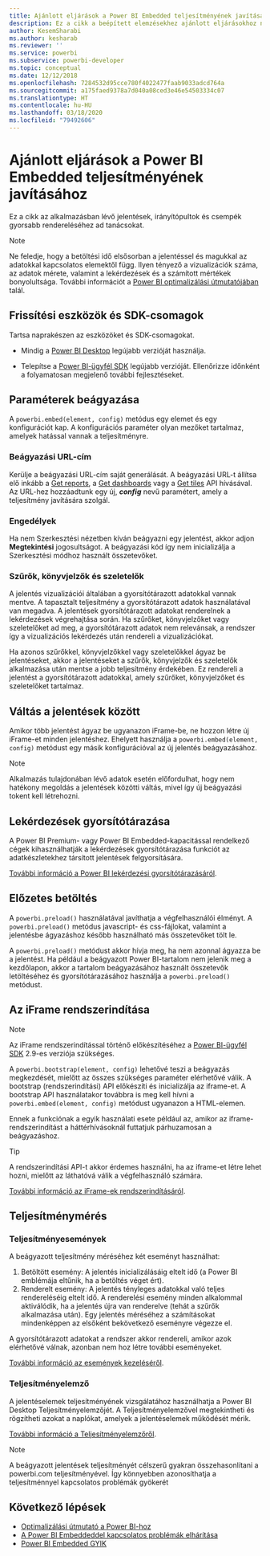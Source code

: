 ```yaml
---
title: Ajánlott eljárások a Power BI Embedded teljesítményének javításához
description: Ez a cikk a beépített elemzésekhez ajánlott eljárásokhoz nyújt útmutatást
author: KesemSharabi
ms.author: kesharab
ms.reviewer: ''
ms.service: powerbi
ms.subservice: powerbi-developer
ms.topic: conceptual
ms.date: 12/12/2018
ms.openlocfilehash: 7284532d95cce780f4022477faab9033adcd764a
ms.sourcegitcommit: a175faed9378a7d040a08ced3e46e54503334c07
ms.translationtype: HT
ms.contentlocale: hu-HU
ms.lasthandoff: 03/18/2020
ms.locfileid: "79492606"
---
```

# <a name="power-bi-embedded-performance-best-practices"></a>Ajánlott eljárások a Power BI Embedded teljesítményének javításához

Ez a cikk az alkalmazásban lévő jelentések, irányítópultok és csempék gyorsabb rendereléséhez ad tanácsokat.

> [!Note]
> Ne feledje, hogy a betöltési idő elsősorban a jelentéssel és magukkal az adatokkal kapcsolatos elemektől függ. Ilyen tényező a vizualizációk száma, az adatok mérete, valamint a lekérdezések és a számított mértékek bonyolultsága. További információt a [Power BI optimalizálási útmutatójában](../../guidance/power-bi-optimization.md) talál.

## <a name="update-tools-and-sdk-packages"></a>Frissítési eszközök és SDK-csomagok

Tartsa naprakészen az eszközöket és SDK-csomagokat.

* Mindig a [Power BI Desktop](https://powerbi.microsoft.com/desktop/) legújabb verzióját használja.

* Telepítse a [Power BI-ügyfél SDK](https://github.com/Microsoft/PowerBI-JavaScript) legújabb verzióját. Ellenőrizze időnként a folyamatosan megjelenő további fejlesztéseket.

## <a name="embed-parameters"></a>Paraméterek beágyazása

A `powerbi.embed(element, config)` metódus egy elemet és egy konfigurációt kap. A konfigurációs paraméter olyan mezőket tartalmaz, amelyek hatással vannak a teljesítményre.

### <a name="embed-url"></a>Beágyazási URL-cím

Kerülje a beágyazási URL-cím saját generálását. A beágyazási URL-t állítsa elő inkább a [Get reports](/rest/api/power-bi/reports/getreportsingroup), a [Get dashboards](/rest/api/power-bi/dashboards/getdashboardsingroup) vagy a [Get tiles](/rest/api/power-bi/dashboards/gettilesingroup) API hívásával. Az URL-hez hozzáadtunk egy új, **_config_** nevű paramétert, amely a teljesítmény javítására szolgál.

### <a name="permissions"></a>Engedélyek

Ha nem Szerkesztési nézetben kíván beágyazni egy jelentést, akkor adjon **Megtekintési** jogosultságot. A beágyazási kód így nem inicializálja a Szerkesztési módhoz használt összetevőket.

### <a name="filters-bookmarks-and-slicers"></a>Szűrők, könyvjelzők és szeletelők

A jelentés vizualizációi általában a gyorsítótárazott adatokkal vannak mentve. A tapasztalt teljesítmény a gyorsítótárazott adatok használatával van megadva. A jelentések gyorsítótárazott adatokat renderelnek a lekérdezések végrehajtása során. Ha szűrőket, könyvjelzőket vagy szeletelőket ad meg, a gyorsítótárazott adatok nem relevánsak, a rendszer így a vizualizációs lekérdezés után rendereli a vizualizációkat.

Ha azonos szűrőkkel, könyvjelzőkkel vagy szeletelőkkel ágyaz be jelentéseket, akkor a jelentéseket a szűrők, könyvjelzők és szeletelők alkalmazása után mentse a jobb teljesítmény érdekében. Ez rendereli a jelentést a gyorsítótárazott adatokkal, amely szűrőket, könyvjelzőket és szeletelőket tartalmaz.

## <a name="switching-between-reports"></a>Váltás a jelentések között

Amikor több jelentést ágyaz be ugyanazon iFrame-be, ne hozzon létre új iFrame-et minden jelentéshez. Ehelyett használja a `powerbi.embed(element, config)` metódust egy másik konfigurációval az új jelentés beágyazásához.

> [!NOTE]
> Alkalmazás tulajdonában lévő adatok esetén előfordulhat, hogy nem hatékony megoldás a jelentések közötti váltás, mivel így új beágyazási tokent kell létrehozni.

## <a name="query-caching"></a>Lekérdezések gyorsítótárazása

A Power BI Premium- vagy Power BI Embedded-kapacitással rendelkező cégek kihasználhatják a lekérdezések gyorsítótárazása funkciót az adatkészletekhez társított jelentések felgyorsítására.

[További információ a Power BI lekérdezési gyorsítótárazásáról](../../power-bi-query-caching.md).

## <a name="preload"></a>Előzetes betöltés

A `powerbi.preload()` használatával javíthatja a végfelhasználói élményt. A `powerbi.preload()` metódus javascript- és css-fájlokat, valamint a jelentésbe ágyazáshoz később használható más összetevőket tölt le.

A `powerbi.preload()` metódust akkor hívja meg, ha nem azonnal ágyazza be a jelentést. Ha például a beágyazott Power BI-tartalom nem jelenik meg a kezdőlapon, akkor a tartalom beágyazásához használt összetevők letöltéséhez és gyorsítótárazásához használja a `powerbi.preload()` metódust.

## <a name="bootstrapping-the-iframe"></a>Az iFrame rendszerindítása

> [!NOTE]
> Az iFrame rendszerindítással történő előkészítéséhez a [Power BI-ügyfél SDK](https://github.com/Microsoft/PowerBI-JavaScript) 2.9-es verziója szükséges.

A `powerbi.bootstrap(element, config)` lehetővé teszi a beágyazás megkezdését, mielőtt az összes szükséges paraméter elérhetővé válik. A bootstrap (rendszerindítási) API előkészíti és inicializálja az iframe-et.
A bootstrap API használatakor továbbra is meg kell hívni a `powerbi.embed(element, config)` metódust ugyanazon a HTML-elemen.

Ennek a funkciónak a egyik használati esete például az, amikor az iframe-rendszerindítást a háttérhívásoknál futtatjuk párhuzamosan a beágyazáshoz.
> [!TIP]
> A rendszerindítási API-t akkor érdemes használni, ha az iframe-et létre lehet hozni, mielőtt az láthatóvá válik a végfelhasználó számára.

[További információ az iFrame-ek rendszerindításáról](https://github.com/Microsoft/PowerBI-JavaScript/wiki/Bootstrap-For-Better-Performance).

## <a name="measure-performance"></a>Teljesítménymérés

### <a name="performance-events"></a>Teljesítményesemények

A beágyazott teljesítmény méréséhez két eseményt használhat:

1. Betöltött esemény: A jelentés inicializálásáig eltelt idő (a Power BI emblémája eltűnik, ha a betöltés véget ért).
2. Renderelt esemény: A jelentés tényleges adatokkal való teljes rendereléséig eltelt idő. A renderelési esemény minden alkalommal aktiválódik, ha a jelentés újra van renderelve (tehát a szűrők alkalmazása után). Egy jelentés méréséhez a számításokat mindenképpen az elsőként bekövetkező eseményre végezze el.

A gyorsítótárazott adatokat a rendszer akkor rendereli, amikor azok elérhetővé válnak, azonban nem hoz létre további eseményeket.

[További információ az események kezeléséről](https://github.com/Microsoft/PowerBI-JavaScript/wiki/Handling-Events).

### <a name="performance-analyzer"></a>Teljesítményelemző

A jelentéselemek teljesítményének vizsgálatához használhatja a Power BI Desktop Teljesítményelemzőjét.
A Teljesítményelemzővel megtekintheti és rögzítheti azokat a naplókat, amelyek a jelentéselemek működését mérik.

[További információ a Teljesítményelemzőről](../../desktop-performance-analyzer.md).

> [!NOTE]
> A beágyazott jelentések teljesítményét célszerű gyakran összehasonlítani a powerbi.com teljesítményével. Így könnyebben azonosíthatja a teljesítménnyel kapcsolatos problémák gyökerét

## <a name="next-steps"></a>Következő lépések

* [Optimalizálási útmutató a Power BI-hoz](../../guidance/power-bi-optimization.md)
* [A Power BI Embeddeddel kapcsolatos problémák elhárítása](embedded-troubleshoot.md)
* [Power BI Embedded GYIK](embedded-faq.md)
